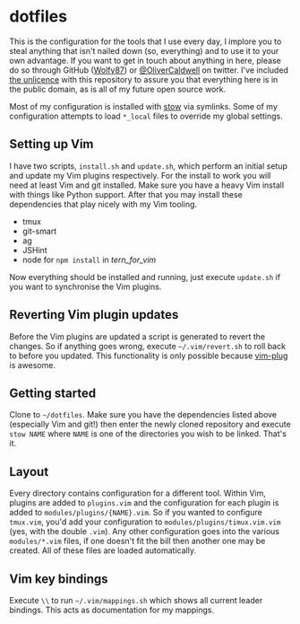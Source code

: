 # dotfiles

This is the configuration for the tools that I use every day, I implore you to steal anything that isn't nailed down (so, everything) and to use it to your own advantage. If you want to get in touch about anything in here, please do so through GitHub ([Wolfy87][]) or [@OliverCaldwell][] on twitter. I've included [the unlicence][] with this repository to assure you that everything here is in the public domain, as is all of my future open source work.

Most of my configuration is installed with [stow][] via symlinks. Some of my configuration attempts to load `*_local` files to override my global settings.

## Setting up Vim

I have two scripts, `install.sh` and `update.sh`, which perform an initial setup and update my Vim plugins respectively. For the install to work you will need at least Vim and git installed. Make sure you have a heavy Vim install with things like Python support. After that you may install these dependencies that play nicely with my Vim tooling.

 * tmux
 * git-smart
 * ag
 * JSHint
 * node for `npm install` in *tern_for_vim*

Now everything should be installed and running, just execute `update.sh` if you want to synchronise the Vim plugins.

## Reverting Vim plugin updates

Before the Vim plugins are updated a script is generated to revert the changes. So if anything goes wrong, execute `~/.vim/revert.sh` to roll back to before you updated. This functionality is only possible because [vim-plug][] is awesome.

## Getting started

Clone to `~/dotfiles`. Make sure you have the dependencies listed above (especially Vim and git!) then enter the newly cloned repository and execute `stow NAME` where `NAME` is one of the directories you wish to be linked. That's it.

## Layout

Every directory contains configuration for a different tool. Within Vim, plugins are added to `plugins.vim` and the configuration for each plugin is added to `modules/plugins/{NAME}.vim`. So if you wanted to configure `tmux.vim`, you'd add your configuration to `modules/plugins/timux.vim.vim` (yes, with the double `.vim`). Any other configuration goes into the various `modules/*.vim` files, if one doesn't fit the bill then another one may be created. All of these files are loaded automatically.

## Vim key bindings

Execute `\\` to run `~/.vim/mappings.sh` which shows all current leader bindings. This acts as documentation for my mappings.

[Wolfy87]: https://github.com/Wolfy87
[@OliverCaldwell]: https://twitter.com/OliverCaldwell
[the unlicence]: http://unlicense.org/
[vim-plug]: https://github.com/junegunn/vim-plug
[stow]: http://www.gnu.org/software/stow/
